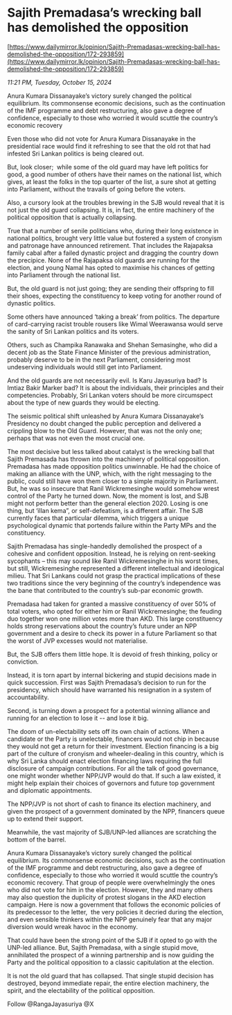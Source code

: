 # Sajith Premadasa’s wrecking ball has demolished the opposition

[https://www.dailymirror.lk/opinion/Sajith-Premadasas-wrecking-ball-has-demolished-the-opposition/172-293859](https://www.dailymirror.lk/opinion/Sajith-Premadasas-wrecking-ball-has-demolished-the-opposition/172-293859)

*11:21 PM, Tuesday, October 15, 2024*

Anura Kumara Dissanayake’s victory surely changed the political equilibrium. Its commonsense economic decisions, such as the continuation of the IMF programme and debt restructuring, also gave a degree of confidence, especially to those who worried it would scuttle the country’s economic recovery

Even those who did not vote for Anura Kumara Dissanayake in the presidential race would find it refreshing to see that the old rot that had infested Sri Lankan politics is being cleared out.

But, look closer;  while some of the old guard may have left politics for good, a good number of others have their names on the national list, which gives, at least the folks in the top quarter of the list, a sure shot at getting into Parliament, without the travails of going before the voters.

Also, a cursory look at the troubles brewing in the SJB would reveal that it is not just the old guard collapsing. It is, in fact, the entire machinery of the political opposition that is actually collapsing.

True that a number of senile politicians who, during their long existence in national politics, brought very little value but fostered a system of cronyism and patronage have announced retirement. That includes the Rajapaksa family cabal after a failed dynastic project and dragging the country down the precipice. None of the Rajapaksa old guards are running for the election, and young Namal has opted to maximise his chances of getting into Parliament through the national list.

But, the old guard is not just going; they are sending their offspring to fill their shoes, expecting the constituency to keep voting for another round of dynastic politics.

Some others have announced ‘taking a break’ from politics. The departure of card-carrying racist trouble rousers like Wimal Weerawansa would serve the sanity of Sri Lankan politics and its voters.

Others, such as Champika Ranawaka and Shehan Semasinghe, who did a decent job as the State Finance Minister of the previous administration, probably deserve to be in the next Parliament, considering most undeserving individuals would still get into Parliament.

And the old guards are not necessarily evil. Is Karu Jayasuriya bad? Is Imtiaz Bakir Marker bad? It is about the individuals, their principles and their competencies. Probably, Sri Lankan voters should be more circumspect about the type of new guards they would be electing.

The seismic political shift unleashed by Anura Kumara Dissanayake’s Presidency no doubt changed the public perception and delivered a crippling blow to the Old Guard. However, that was not the only one; perhaps that was not even the most crucial one.

The most decisive but less talked about catalyst is the wrecking ball that Sajith Premasada has thrown into the machinery of political opposition. Premadasa has made opposition politics unwinnable. He had the choice of making an alliance with the UNP, which, with the right messaging to the public, could still have won them closer to a simple majority in Parliament. But, he was so insecure that Ranil Wickremesinghe would somehow wrest control of the Party he turned down. Now, the moment is lost, and SJB might not perform better than the general election 2020. Losing is one thing, but ‘illan kema”, or self-defeatism, is a different affair. The SJB currently faces that particular dilemma, which triggers a unique psychological dynamic that portends failure within the Party MPs and the constituency.

Sajith Premadasa has single-handedly demolished the prospect of a cohesive and confident opposition. Instead, he is relying on rent-seeking sycophants – this may sound like Ranil Wickremesinghe in his worst times, but still, Wickremesinghe represented a different intellectual and ideological milieu. That Sri Lankans could not grasp the practical implications of these two traditions since the very beginning of the country’s independence was the bane that contributed to the country’s sub-par economic growth.

Premadasa had taken for granted a massive constituency of over 50% of total voters, who opted for either him or Ranil Wickremesinghe; the feuding duo together won one million votes more than AKD. This large constituency holds strong reservations about the country’s future under an NPP government and a desire to check its power in a future Parliament so that the worst of JVP excesses would not materialise.

But, the SJB offers them little hope. It is devoid of fresh thinking, policy or conviction.

Instead, it is torn apart by internal bickering and stupid decisions made in quick succession. First was Sajith Premadasa’s decision to run for the presidency, which should have warranted his resignation in a system of accountability.

Second, is turning down a prospect for a potential winning alliance and running for an election to lose it -- and lose it big.

The doom of un-electability sets off its own chain of actions. When a candidate or the Party is unelectable, financers would not chip in because they would not get a return for their investment. Election financing is a big part of the culture of cronyism and wheeler-dealing in this country, which is why Sri Lanka should enact election financing laws requiring the full disclosure of campaign contributions. For all the talk of good governance, one might wonder whether NPP/JVP would do that. If such a law existed, it might help explain their choices of governors and future top government and diplomatic appointments.

The NPP/JVP is not short of cash to finance its election machinery, and given the prospect of a government dominated by the NPP, financers queue up to extend their support.

Meanwhile, the vast majority of SJB/UNP-led alliances are scratching the bottom of the barrel.

Anura Kumara Dissanayake’s victory surely changed the political equilibrium. Its commonsense economic decisions, such as the continuation of the IMF programme and debt restructuring, also gave a degree of confidence, especially to those who worried it would scuttle the country’s economic recovery. That group of people were overwhelmingly the ones who did not vote for him in the election. However, they and many others may also question the duplicity of protest slogans in the AKD election campaign. Here is now a government that follows the economic policies of its predecessor to the letter,  the very policies it decried during the election, and even sensible thinkers within the NPP genuinely fear that any major diversion would wreak havoc in the economy.

That could have been the strong point of the SJB if it opted to go with the UNP-led alliance. But, Sajith Premadasa, with a single stupid move, annihilated the prospect of a winning partnership and is now guiding the Party and the political opposition to a classic capitulation at the election.

It is not the old guard that has collapsed. That single stupid decision has destroyed, beyond immediate repair, the entire election machinery, the spirit, and the electability of the political opposition.

Follow @RangaJayasuriya @X

